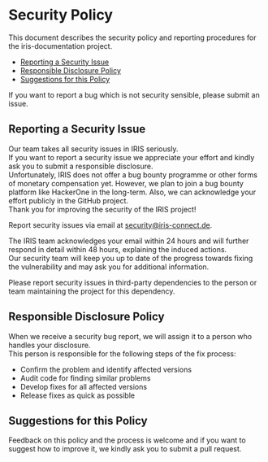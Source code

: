# Security Policy

This document describes the security policy and reporting procedures for the iris-documentation 
project.

  * [Reporting a Security Issue](#reporting-a-security-issue)
  * [Responsible Disclosure Policy](#responsible-disclosure-policy)
  * [Suggestions for this Policy](#suggestions-for-this-policy)
  
If you want to report a bug which is not security sensible, please submit an issue. 

## Reporting a Security Issue
Our team takes all security issues in IRIS seriously.  
If you want to report a security issue we appreciate your effort and kindly ask you to submit a responsible disclosure.  
Unfortunately, IRIS does not offer a bug bounty programme or other forms of monetary compensation yet. 
However, we plan to join a bug bounty platform like HackerOne in the long-term. 
Also, we can acknowledge your effort publicly in the GitHub project.  
Thank you for improving the security of the IRIS project!

Report security issues via email at [security@iris-connect.de](mailto:security@iris-connect.de?subject=GitHub%20Security%20Issue%20iris-documentation).

The IRIS team acknowledges your email within 24 hours and will further respond in detail within 48 hours, explaining the induced actions.  
Our security team will keep you up to date of the progress towards fixing the vulnerability and may ask you for additional information.

Please report security issues in third-party dependencies to the person or team maintaining
the project for this dependency.

## Responsible Disclosure Policy

When we receive a security bug report, we will assign it to a person who handles your disclosure.  
This person is responsible for the following steps of the fix process:

* Confirm the problem and identify affected versions
* Audit code for finding similar problems
* Develop fixes for all affected versions
* Release fixes as quick as possible

## Suggestions for this Policy

Feedback on this policy and the process is welcome and if you want to suggest how to improve it, we kindly ask you to submit a pull request.

